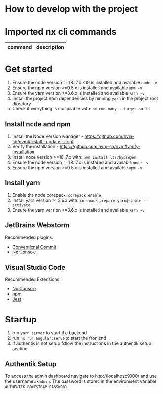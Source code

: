How to develop with the project
===

# Imported nx cli commands

| command | description |
| --- | --- |

# Get started

1. Ensure the node version >=18.17.x <19 is installed and available `node -v`
2. Ensure the npm version >=9.5.x is installed and available `npm -v`
3. Ensure the yarn version >=3.6.x is installed and available `yarn -v`
4. Install the project npm dependencies by running `yarn` in the project root directory
5. Check if everything is compilable with: `nx run-many --target build`

## Install node and npm

1. Install the Node Version Manager - https://github.com/nvm-sh/nvm#install--update-script
2. Verify the installation - https://github.com/nvm-sh/nvm#verify-installation
3. Install node version >=18.17.x with: `nvm install lts/hydrogen`
4. Ensure the node version >=18.17.x is installed and available `node -v`
5. Ensure the npm version >=9.5.x is installed and available `npm -v`

## Install yarn

1. Enable the node corepack: `corepack enable`
2. Install yarn version >=3.6.x with: `corepack prepare yarn@stable --activate`
3. Ensure the yarn version >=3.6.x is installed and available `yarn -v`

## JetBrains Webstorm

Recommended plugins:

- [Conventional Commit](https://plugins.jetbrains.com/plugin/13389-conventional-commit)
- [Nx Console](https://plugins.jetbrains.com/plugin/21060-nx-console)

## Visual Studio Code

Recommended Extensions:

- [Nx Console](https://marketplace.visualstudio.com/items?itemName=nrwl.angular-console)
- [npm](https://marketplace.visualstudio.com/items?itemName=eg2.vscode-npm-script)
- [Jest](https://marketplace.visualstudio.com/items?itemName=Orta.vscode-jest)

# Startup

1. run `yarn server` to start the backend
2. run `nx run angular:serve` to start the frontend
3. if authentik is not setup follow the instructions in the authentik setup section

## Authentik Setup

To access the admin dashboard navigate to http://localhost:9000/ and use the username `akadmin`. The password is stored
in the environment variable `AUTHENTIK_BOOTSTRAP_PASSWORD`.
